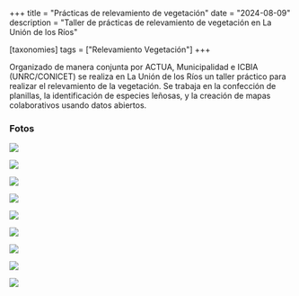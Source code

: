 +++
title = "Prácticas de relevamiento de vegetación"
date = "2024-08-09"
description = "Taller de prácticas de relevamiento de vegetación en La Unión de los Ríos"

[taxonomies]
tags = ["Relevamiento Vegetación"]
+++

Organizado de manera conjunta por ACTUA, Municipalidad e ICBIA (UNRC/CONICET) se realiza en La Unión de los Ríos un taller práctico para realizar el relevamiento de la vegetación. 
Se trabaja en la confección de planillas, la identificación de especies leñosas, y la creación de mapas colaborativos usando datos abiertos.

### Fotos

![](https://tierraunidaactiva.github.io/fotos/media/large/2024.08.09_practicas_relevamiento_vegetacion/000_flyer.jpeg)

![](https://tierraunidaactiva.github.io/fotos/media/large/2024.08.09_practicas_relevamiento_vegetacion/IMG_3443.jpg)

![](https://tierraunidaactiva.github.io/fotos/media/large/2024.08.09_practicas_relevamiento_vegetacion/IMG_3445.jpg)

![](https://tierraunidaactiva.github.io/fotos/media/large/2024.08.09_practicas_relevamiento_vegetacion/IMG_3448.jpg)

![](https://tierraunidaactiva.github.io/fotos/media/large/2024.08.09_practicas_relevamiento_vegetacion/IMG_3452.jpg)

![](https://tierraunidaactiva.github.io/fotos/media/large/2024.08.09_practicas_relevamiento_vegetacion/IMG_3454.jpg)

![](https://tierraunidaactiva.github.io/fotos/media/large/2024.08.09_practicas_relevamiento_vegetacion/IMG_3455.jpg)

![](https://tierraunidaactiva.github.io/fotos/media/large/2024.08.09_practicas_relevamiento_vegetacion/IMG_3457.jpg)

![](https://tierraunidaactiva.github.io/fotos/media/large/2024.08.09_practicas_relevamiento_vegetacion/IMG_3462.jpg)
